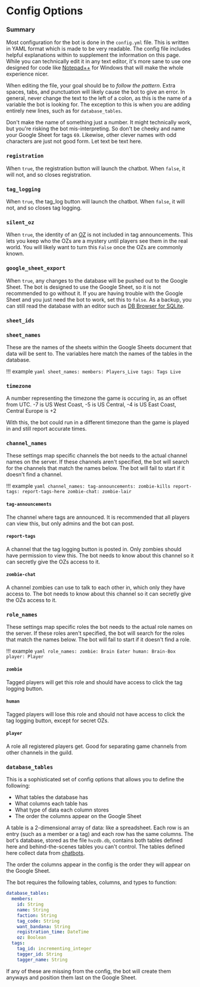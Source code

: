 # Config Options

### Summary

Most configuration for the bot is done in the `config.yml` file. This is written in YAML format which is made to be very readable. The config file includes helpful explanations within to supplement the information on this page. While you can technically edit it in any text editor, it's more sane to use one designed for code like [Notepad++](https://notepad-plus-plus.org/downloads/) for Windows that will make the whole experience nicer.

When editing the file, your goal should be to *follow the pattern*. Extra spaces, tabs, and punctuation will likely cause the bot to give an error. In general, never change the text to the left of a colon, as this is the name of a variable the bot is looking for. The exception to this is when you are adding entirely new lines, such as for `database_tables`. 

Don't make the name of something just a number. It might technically work, but you're risking the bot mis-interpreting. So don't be cheeky and name your Google Sheet for tags `69`. Likewise, other clever names with odd characters are just not good form. Let text be text here.



### `registration`

When `true`, the registration button will launch the chatbot. When `false`, it will not, and so closes registration.

### `tag_logging`

When `true`, the tag_log button will launch the chatbot. When `false`, it will not, and so closes tag logging.

### `silent_oz`

When `true`, the identity of an [OZ](../commands/#oz) is not included in tag announcements. This lets you keep who the OZs are a mystery until players see them in the real world. You will likely want to turn this `False` once the OZs are commonly known.

### `google_sheet_export`

When `true`, any changes to the database will be pushed out to the Google Sheet. The bot is designed to use the Google Sheet, so it is not recommended to go without it. If you are having trouble with the Google Sheet and you just need the bot to work, set this to `false`. As a backup, you can still read the database with an editor such as [DB Browser for SQLite](https://sqlitebrowser.org/).

### `sheet_ids`

### `sheet_names`

These are the names of the sheets within the Google Sheets document that data will be sent to. The variables here match the names of the tables in the database.

!!! example
    ``` yaml
    sheet_names:
    	members: Players_Live
    	tags: Tags Live
    ```

### `timezone`

A number representing the timezone the game is occuring in, as an offset from UTC. -7 is US West Coast, -5 is US Central, -4 is US East Coast, Central Europe is +2

With this, the bot could run in a different timezone than the game is played in and still report accurate times.

### `channel_names`

These settings map specific channels the bot needs to the actual channel names on the server. If these channels aren't specified, the bot will search for the channels that match the names below. The bot will fail to start if it doesn't find a channel.

!!! example
	``` yaml
	channel_names:
		tag-announcements: zombie-kills
		report-tags: report-tags-here
		zombie-chat: zombie-lair
	```

#### `tag-announcements` 
The channel where tags are announced. It is recommended that all players can view this, but only admins and the bot can post.
#### `report-tags` 
A channel that the tag logging button is posted in. Only zombies should have permission to view this. The bot needs to know about this channel so it can secretly give the OZs access to it.
#### `zombie-chat`
A channel zombies can use to talk to each other in, which only they have access to. The bot needs to know about this channel so it can secretly give the OZs access to it.


### `role_names`

These settings map specific roles the bot needs to the actual role names on the server. If these roles aren't specified, the bot will search for the roles that match the names below. The bot will fail to start if it doesn't find a role.

!!! example
	``` yaml
	role_names:
		zombie: Brain Eater
		human: Brain-Box
		player: Player
	```

#### `zombie` 
Tagged players will get this role and should have access to click the tag logging button.
#### `human` 
Tagged players will lose this role and should not have access to click the tag logging button, except for secret OZs.
#### `player`
A role all registered players get. Good for separating game channels from other channels in the guild. 


### `database_tables`

This is a sophisticated set of config options that allows you to define the following:

- What tables the database has
- What columns each table has
- What type of data each column stores
- The order the columns appear on the Google Sheet

A table is a 2-dimensional array of data: like a spreadsheet. Each row is an entry (such as a member or a tag) and each row has the same columns. The bot's database, stored as the file `hvzdb.db`, contains both tables defined here and behind-the-scenes tables you can't control. The tables defined here collect data from [chatbots](../running_the_game/#chatbots).

The order the columns appear in the config is the order they will appear on the Google Sheet.

The bot requires the following tables, columns, and types to function:

``` yaml
database_tables:
  members:
    id: String
    name: String
    faction: String
    tag_code: String
    want_bandana: String
    registration_time: DateTime
    oz: Boolean
  tags:
    tag_id: incrementing_integer
    tagger_id: String
    tagger_name: String
```

If any of these are missing from the config, the bot will create them anyways and position them last on the Google Sheet.